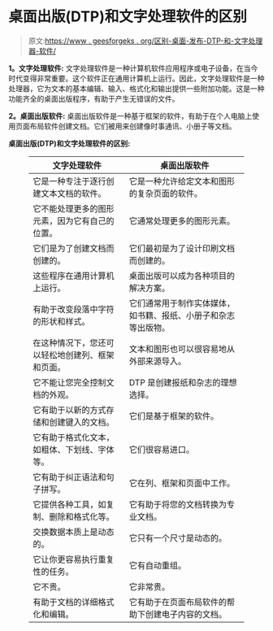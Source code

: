 # 桌面出版(DTP)和文字处理软件的区别

> 原文:[https://www . geesforgeks . org/区别-桌面-发布-DTP-和-文字处理器-软件/](https://www.geeksforgeeks.org/difference-between-desktop-publishing-dtp-and-word-processor-software/)

**1。文字处理软件:**
文字处理软件是一种计算机软件应用程序或电子设备，在当今时代变得非常重要。这个软件正在通用计算机上运行。因此，文字处理软件是一种处理器，它为文本的基本编辑、输入、格式化和输出提供一些附加功能。这是一种功能齐全的桌面出版程序，有助于产生无错误的文件。

**2。桌面出版软件:**
桌面出版软件是一种基于框架的软件，有助于在个人电脑上使用页面布局软件创建文档。它们被用来创建像时事通讯、小册子等文档。

**桌面出版(DTP)和文字处理软件的区别:**

<figure class="table">

| 文字处理软件 | 桌面出版软件 |
| --- | --- |
| 它是一种专注于逐行创建文本文档的软件。 | 它是一种允许给定文本和图形的复杂页面的软件。 |
| 它不能处理更多的图形元素，因为它有自己的位置。 | 它通常处理更多的图形元素。 |
| 它们是为了创建文档而创建的。 | 它们最初是为了设计印刷文档而创建的。 |
| 这些程序在通用计算机上运行。 | 桌面出版可以成为各种项目的解决方案。 |
| 有助于改变段落中字符的形状和样式。 | 它们通常用于制作实体媒体，如书籍、报纸、小册子和杂志等出版物。 |
| 在这种情况下，您还可以轻松地创建列、框架和页面。 | 文本和图形也可以很容易地从外部来源导入。 |
| 它不能让您完全控制文档的外观。 | DTP 是创建报纸和杂志的理想选择。 |
| 它有助于以新的方式存储和创建键入的文档。 | 它们是基于框架的软件。 |
| 它有助于格式化文本，如粗体、下划线、字体等。 | 它们很容易进口。 |
| 它有助于纠正语法和句子拼写。 | 它在列、框架和页面中工作。 |
| 它提供各种工具，如复制、删除和格式化等。 | 它有助于将您的文档转换为专业文档。 |
| 交换数据本质上是动态的。 | 它只有一个尺寸是动态的。 |
| 它让你更容易执行重复性的任务。 | 它有自动重组。 |
| 它不贵。 | 它非常贵。 |
| 有助于文档的详细格式化和编辑。 | 它有助于在页面布局软件的帮助下创建电子内容的文档。 |

</figure>